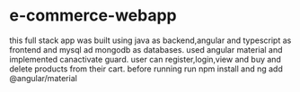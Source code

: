 # e-commerce-webapp
this full stack app was built using java as backend,angular and typescript as frontend and mysql ad mongodb as databases. used angular material and implemented canactivate guard. user can register,login,view and buy and delete products from their cart.
before running run npm install and ng add @angular/material
